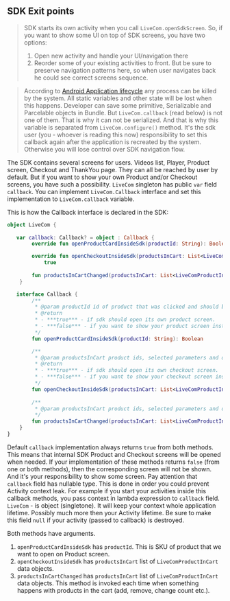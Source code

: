 ## SDK Exit points

> SDK starts its own activity when you call `LiveCom.openSdkScreen`. So, if you want to show some UI on top of SDK screens, you have two options:
> 
> 1.  Open new activity and handle your UI/navigation there
> 2.  Reorder some of your existing activities to front. But be sure to preserve navigation patterns here, so when user navigates back he could see correct screens sequence.

> According to [Android Application lifecycle](https://developer.android.com/guide/components/activities/process-lifecycle) any process can be killed by the system. All static variables and other state will be lost when this happens. Developer can save some primitive, Serializable and Parcelable objects in Bundle. But `LiveCom.callback` (read below) is not one of them. That is why it can not be serialized. And that is why this variable is separated from `LiveCom.configure()` method. It's the sdk user (you - whoever is reading this now) responsibility to set this callback again after the application is recreated by the system. Otherwise you will lose control over SDK navigation flow.

The SDK contains several screens for users. Videos list, Player, Product screen, Checkout and ThankYou page. They can all be reached by user by default. But if you want to show your own Product and/or Checkout screens, you have such a possibility. `LiveCom` singleton has public `var` field `callback`. You can implement `LiveCom.Callback` interface and set this implementation to `LiveCom.callback` variable.

This is how the Callback interface is declared in the SDK:

```kotlin
object LiveCom {
   
   var callback: Callback? = object : Callback {
        override fun openProductCardInsideSdk(productId: String): Boolean = true

        override fun openCheckoutInsideSdk(productsInCart: List<LiveComProductInCart>): Boolean =
            true
        
        fun productsInCartChanged(productsInCart: List<LiveComProductInCart>) = Unit
    }

   interface Callback {
        /**
         * @param productId id of product that was clicked and should be opened on separate screen
         * @return
         * - ***true*** - if sdk should open its own product screen.
         * - ***false*** - if you want to show your product screen instead of sdks built in one.
         */
        fun openProductCardInsideSdk(productId: String): Boolean

        /**
         * @param productsInCart product ids, selected parameters and quantity that user added to cart
         * @return
         * - ***true*** - if sdk should open its own checkout screen.
         * - ***false*** - if you want to show your checkout screen instead of sdks built in one.
         */
        fun openCheckoutInsideSdk(productsInCart: List<LiveComProductInCart>): Boolean
        
        /**
         * @param productsInCart product ids, selected parameters and quantity that user added to cart
         */
        fun productsInCartChanged(productsInCart: List<LiveComProductInCart>)
    }
}
```

Default `callback` implementation always returns `true` from both methods. This means that internal SDK Product and Checkout screens will be opened when needed. If your implementation of these methods returns `false` (from one or both methods), then the corresponding screen will not be shown. And it's your responsibility to show some screen. Pay attention that `callback` field has nullable type. This is done in order you could prevent Activity context leak. For example if you start your activities inside this callback methods, you pass context in lambda expression to `callback` field. `LiveCom` - is object (singletone). It will keep your context whole application lifetime. Possibly much more then your Activity lifetime. Be sure to make this field `null` if your activity (passed to callback) is destroyed.

Both methods have arguments.

1.  `openProductCardInsideSdk` has `productId`. This is SKU of product that we want to open on Product screen.
2.  `openCheckoutInsideSdk` has `productsInCart` list of `LiveComProductInCart` data objects.
3.  `productsInCartChanged` has `productsInCart` list of `LiveComProductInCart` data objects. This method is invoked each time when something happens with products in the cart (add, remove, change count etc.).
